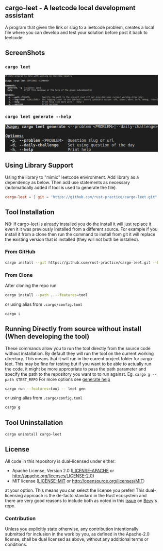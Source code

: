 ## cargo-leet - A leetcode local development assistant

 A program that given the link or slug to a leetcode problem,
 creates a local file where you can develop and test your solution before post it back to leetcode.

 ## ScreenShots

 ### `cargo leet`
 ![ScreenShot](assets/help_scr_shot_top.png)

 ### `cargo leet generate --help`
 ![ScreenShot](assets/help_scr_shot_generate.png)

 ## Using Library Support

 Using the library to "mimic" leetcode environment. Add library as a dependency as below. Then add use statements as necessary (automatically added if tool is used to generate the file).

 ```toml
 cargo-leet = { git = "https://github.com/rust-practice/cargo-leet.git", branch = "develop" }
 ```


## Tool Installation

NB: If cargo-leet is already installed you do the install it will just replace it even it it was previously installed from a different source. For example if you install it from a clone then run the command to install from git it will replace the existing version that is installed (they will not both be installed).

### From GitHub

```sh
cargo install --git https://github.com/rust-practice/cargo-leet.git --branch main --features=tool
```

### From Clone

After cloning the repo run

```sh
cargo install --path . --features=tool
```

or using alias from `.cargo/config.toml`

```sh
cargo i
```

## Running Directly from source without install (When developing the tool)

These commands allow you to run the tool directly from the source code without installation.
By default they will run the tool on the current working directory.
This means that it will run in the current project folder for cargo-leet.
This may be fine for testing but if you want to be able to actually run the code,
it might be more appropriate to pass the path parameter and specify the path to the repository you want to to run against.
Eg. `cargo g --path $TEST_REPO`
For more options see [generate help](#cargo-leet-generate---help)

```sh
cargo run --features=tool -- leet gen
```

or using alias from `.cargo/config.toml`

```sh
cargo g
```



## Tool Uninstallation

```sh
cargo uninstall cargo-leet
```

## License

All code in this repository is dual-licensed under either:

- Apache License, Version 2.0 ([LICENSE-APACHE](LICENSE-APACHE) or http://apache.org/licenses/LICENSE-2.0)
- MIT license ([LICENSE-MIT](LICENSE-MIT) or http://opensource.org/licenses/MIT)

at your option.
This means you can select the license you prefer!
This dual-licensing approach is the de-facto standard in the Rust ecosystem and there are very good reasons to include both as noted in
this [issue](https://github.com/bevyengine/bevy/issues/2373) on [Bevy](https://bevyengine.org)'s repo.

### Contribution

Unless you explicitly state otherwise, any contribution intentionally submitted
for inclusion in the work by you, as defined in the Apache-2.0 license, shall
be dual licensed as above, without any additional terms or conditions.
